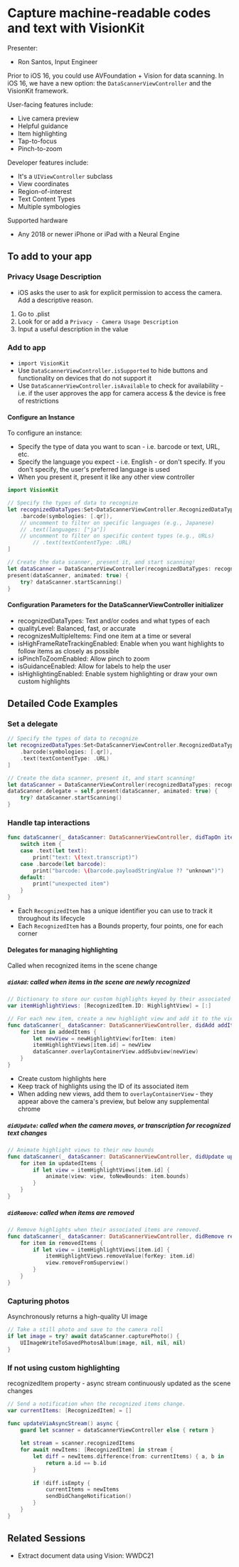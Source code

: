# Capture machine-readable codes and text with VisionKit

Presenter:
- Ron Santos, Input Engineer

Prior to iOS 16, you could use AVFoundation + Vision for data scanning. In iOS 16, we have a new option: the `DataScannerViewController` and the VisionKit framework.

User-facing features include:

- Live camera preview
- Helpful guidance
- Item highlighting
- Tap-to-focus
- Pinch-to-zoom

Developer features include:

- It's a `UIViewController` subclass
- View coordinates
- Region-of-interest
- Text Content Types
- Multiple symbologies

Supported hardware
- Any 2018 or newer iPhone or iPad with a Neural Engine

## To add to your app

### Privacy Usage Description

- iOS asks the user to ask for explicit permission to access the camera. Add a descriptive reason.

1. Go to .plist
2. Look for or add a `Privacy - Camera Usage Description`
3. Input a useful description in the value

### Add to app

- `import VisionKit`
- Use `DataScannerViewController.isSupported` to hide buttons and functionality on devices that do not support it
- Use `DataScannerViewController.isAvailable` to check for availability - i.e. if the user approves the app for camera access & the device is free of restrictions

#### Configure an Instance

To configure an instance:

- Specify the type of data you want to scan - i.e. barcode or text, URL, etc.
- Specify the language you expect - i.e. English - or don't specify. If you don't specify, the user's preferred language is used
- When you present it, present it like any other view controller

```swift
import VisionKit

// Specify the types of data to recognize
let recognizedDataTypes:Set<DataScannerViewController.RecognizedDataType> = [
    .barcode(symbologies: [.qr]),
  	// uncomment to filter on specific languages (e.g., Japanese)
    // .text(languages: ["ja"])
    // uncomment to filter on specific content types (e.g., URLs)
		// .text(textContentType: .URL)
]

// Create the data scanner, present it, and start scanning!
let dataScanner = DataScannerViewController(recognizedDataTypes: recognizedDataTypes)
present(dataScanner, animated: true) {
    try? dataScanner.startScanning()
}
```

#### Configuration Parameters for the DataScannerViewController initializer

- recognizedDataTypes: Text and/or codes and what types of each
- qualityLevel: Balanced, fast, or accurate
- recognizesMultipleItems: Find one item at a time or several
- isHighFrameRateTrackingEnabled: Enable when you want highlights to follow items as closely as possible
- isPinchToZoomEnabled: Allow pinch to zoom
- isGuidanceEnabled: Allow for labels to help the user
- isHighlightingEnabled: Enable system highlighting or draw your own custom highlights

## Detailed Code Examples

### Set a delegate

```swift
// Specify the types of data to recognize
let recognizedDataTypes:Set<DataScannerViewController.RecognizedDataType> = [
    .barcode(symbologies: [.qr]),
    .text(textContentType: .URL)
]

// Create the data scanner, present it, and start scanning!
let dataScanner = DataScannerViewController(recognizedDataTypes: recognizedDataTypes)
dataScanner.delegate = self.present(dataScanner, animated: true) {
    try? dataScanner.startScanning()
}
```

### Handle tap interactions

```swift
func dataScanner(_ dataScanner: DataScannerViewController, didTapOn item: RecognizedItem) {
    switch item {
    case .text(let text):
        print("text: \(text.transcript)")
    case .barcode(let barcode):
        print("barcode: \(barcode.payloadStringValue ?? "unknown")")
    default:
        print("unexpected item")
    }
}
```

- Each `RecognizedItem` has a unique identifier you can use to track it throughout its lifecycle
- Each `RecognizedItem` has a Bounds property, four points, one for each corner

#### Delegates for managing highlighting

Called when recognized items in the scene change

##### `didAdd`: called when items in the scene are newly recognized

```swift
// Dictionary to store our custom highlights keyed by their associated item ID.
var itemHighlightViews: [RecognizedItem.ID: HighlightView] = [:]

// For each new item, create a new highlight view and add it to the view hierarchy.
func dataScanner(_ dataScanner: DataScannerViewController, didAdd addItems: [RecognizedItem], allItems: [RecognizedItem]) {
    for item in addedItems {
        let newView = newHighlightView(forItem: item)
        itemHighlightViews[item.id] = newView
        dataScanner.overlayContainerView.addSubview(newView)
    }
}
```

- Create custom highlights here
- Keep track of highlights using the ID of its associated item
- When adding new views, add them to `overlayContainerView` - they appear above the camera's preview, but below any supplemental chrome

##### `didUpdate`: called when the camera moves, or transcription for recognized text changes

```swift
// Animate highlight views to their new bounds
func dataScanner(_ dataScanner: DataScannerViewController, didUpdate updatedItems: [RecognizedItem], allItems: [RecognizedItem]) {
    for item in updatedItems {
        if let view = itemHighlightViews[item.id] {
            animate(view: view, toNewBounds: item.bounds)
        }
    }
}
```

##### `didRemove`: called when items are removed

```swift
// Remove highlights when their associated items are removed.
func dataScanner(_ dataScanner: DataScannerViewController, didRemove removedItems: [RecognizedItem], allItems: [RecognizedItem]) {
    for item in removedItems {
        if let view = itemHighlightViews[item.id] {
            itemHighlightViews.removeValue(forKey: item.id)
            view.removeFromSuperview()
        }
    }
}
```

### Capturing photos

Asynchronously returns a high-quality UI image

```swift
// Take a still photo and save to the camera roll
if let image = try? await dataScanner.capturePhoto() {
    UIImageWriteToSavedPhotosAlbum(image, nil, nil, nil)
}
```

### If not using custom highlighting

recognizedItem property - async stream continuously updated as the scene changes

```swift
// Send a notification when the recognized items change.
var currentItems: [RecognizedItem] = []

func updateViaAsyncStream() async {
    guard let scanner = dataScannerViewController else { return }
    
    let stream = scanner.recognizedItems
    for await newItems: [RecognizedItem] in stream {
        let diff = newItems.difference(from: currentItems) { a, b in
            return a.id == b.id
        }
        
        if !diff.isEmpty {
            currentItems = newItems
            sendDidChangeNotification()
        }
    }
}
```

## Related Sessions

- Extract document data using Vision: WWDC21
